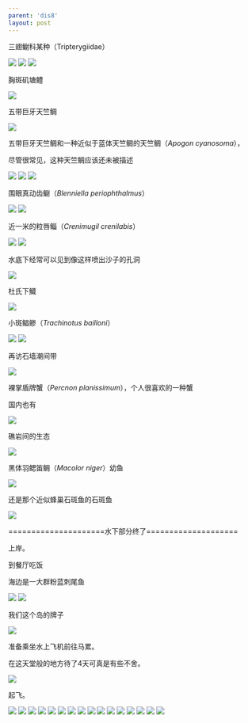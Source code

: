 ```yaml
---
parent: 'dis8'
layout: post
---
```


三翅鳚科某种（Tripterygiidae）

<img class='disc' src='https://i.postimg.cc/TY3gNRCc/693.jpg'>

<img class='disc' src='https://i.postimg.cc/4N2trr0R/694.jpg'>

<img class='disc' src='https://i.postimg.cc/L8qfRxdY/695.jpg'>

胸斑矶塘鳢

<img class='disc' src='https://i.postimg.cc/MphBG1xs/696.jpg'>

五带巨牙天竺鲷

<img class='disc' src='https://i.postimg.cc/YSYWLjCt/697.jpg'>

五带巨牙天竺鲷和一种近似于蓝体天竺鲷的天竺鲷（<i>Apogon cyanosoma</i>），

尽管很常见，这种天竺鲷应该还未被描述

<img class='disc' src='https://i.postimg.cc/ZRmy8ZWp/698.jpg'>

<img class='disc' src='https://i.postimg.cc/W37qSKZK/699.jpg'>

<img class='disc' src='https://i.postimg.cc/nrcjWkYL/700.jpg'>

围眼真动齿鳚（<i>Blenniella periophthalmus</i>）

<img class='disc' src='https://i.postimg.cc/brCDft39/701.jpg'>

<img class='disc' src='https://i.postimg.cc/nV0QDyp9/702.jpg'>

近一米的粒唇鲻（<i>Crenimugil crenilabis</i>）

<img class='disc' src='https://i.postimg.cc/ZKnvFw57/703.jpg'>

<img class='disc' src='https://i.postimg.cc/hPYzCVJS/704.jpg'>

水底下经常可以见到像这样喷出沙子的孔洞

<img class='disc' src='https://i.postimg.cc/cL8KP6Yf/705.jpg'>

杜氏下鱵

<img class='disc' src='https://i.postimg.cc/mrfc4RNJ/706.jpg'>

小斑鲳鲹（<i>Trachinotus bailloni</i>）

<img class='disc' src='https://i.postimg.cc/1zG85Tvt/707.jpg'>

<img class='disc' src='https://i.postimg.cc/3R3dyBqZ/708.jpg'>

再访石墙潮间带

<img class='disc' src='https://i.postimg.cc/C1Jdb8Tp/709.jpg'>

裸掌盾牌蟹（<i>Percnon planissimum</i>），个人很喜欢的一种蟹

国内也有

<img class='disc' src='https://i.postimg.cc/Vv6vgNmr/710.jpg'>

礁岩间的生态

<img class='disc' src='https://i.postimg.cc/BbV6VGnh/711.jpg'>

黑体羽鳃笛鲷（<i>Macolor niger</i>）幼鱼

<img class='disc' src='https://i.postimg.cc/kM1B4Wvx/712.jpg'>

还是那个近似蜂巢石斑鱼的石斑鱼

<img class='disc' src='https://i.postimg.cc/kX2DtDTL/713.jpg'>


=====================水下部分终了====================

上岸。

到餐厅吃饭

海边是一大群粉蓝刺尾鱼

<img class='disc' src='https://i.postimg.cc/rF7sGcbs/714.jpg'>

<img class='disc' src='https://i.postimg.cc/kg84fz3c/715.jpg'>

我们这个岛的牌子

<img class='disc' src='https://i.postimg.cc/q7T7Ywpd/716.jpg'>

准备乘坐水上飞机前往马累。

在这天堂般的地方待了4天可真是有些不舍。

<img class='disc' src='https://i.postimg.cc/5tStMztQ/717.jpg'>

起飞。

<img class='disc' src='https://i.postimg.cc/k4MgM5V1/718.jpg'>

<img class='disc' src='https://i.postimg.cc/0Qt2zqD8/719.jpg'>

<img class='disc' src='https://i.postimg.cc/kGBM8hvW/720.jpg'>

<img class='disc' src='https://i.postimg.cc/8c9pbBZ9/721.jpg'>

<img class='disc' src='https://i.postimg.cc/DfMwFn76/722.jpg'>

<img class='disc' src='https://i.postimg.cc/XYwjw5d1/723.jpg'>

<img class='disc' src='https://i.postimg.cc/Prvr59xj/724.jpg'>

<img class='disc' src='https://i.postimg.cc/Vkysrgrb/725.jpg'>

<img class='disc' src='https://i.postimg.cc/HLdp3LtY/726.jpg'>

<img class='disc' src='https://i.postimg.cc/vmhGKdPW/727.jpg'>

<img class='disc' src='https://i.postimg.cc/0QN9RH3h/728.jpg'>

<img class='disc' src='https://i.postimg.cc/d1Swqjc3/729.jpg'>

<img class='disc' src='https://i.postimg.cc/6q2wT4B0/730.jpg'>

<img class='disc' src='https://i.postimg.cc/BnGsQvkT/731.jpg'>

<img class='disc' src='https://i.postimg.cc/x8wQmjCS/732.jpg'>

<img class='disc' src='https://i.postimg.cc/RVt4BtsC/733.jpg'>
